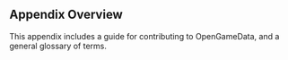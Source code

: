 ## Appendix Overview

This appendix includes a guide for contributing to OpenGameData, and a general glossary of terms.